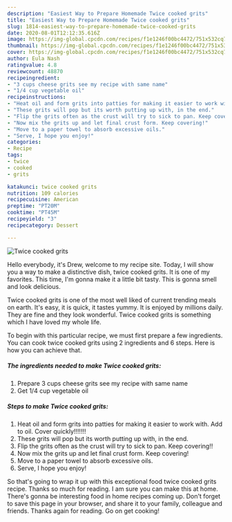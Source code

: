 ```yaml
---
description: "Easiest Way to Prepare Homemade Twice cooked grits"
title: "Easiest Way to Prepare Homemade Twice cooked grits"
slug: 1814-easiest-way-to-prepare-homemade-twice-cooked-grits
date: 2020-08-01T12:12:35.616Z
image: https://img-global.cpcdn.com/recipes/f1e1246f00bc4472/751x532cq70/twice-cooked-grits-recipe-main-photo.jpg
thumbnail: https://img-global.cpcdn.com/recipes/f1e1246f00bc4472/751x532cq70/twice-cooked-grits-recipe-main-photo.jpg
cover: https://img-global.cpcdn.com/recipes/f1e1246f00bc4472/751x532cq70/twice-cooked-grits-recipe-main-photo.jpg
author: Eula Nash
ratingvalue: 4.8
reviewcount: 48870
recipeingredient:
- "3 cups cheese grits see my recipe with same name"
- "1/4 cup vegetable oil"
recipeinstructions:
- "Heat oil and form grits into patties for making it easier to work with. Add to oil. Cover quickly!!!!!!!"
- "These grits will pop but its worth putting up with, in the end."
- "Flip the grits often as the crust will try to sick to pan. Keep covering!!"
- "Now mix the grits up and let final crust form. Keep covering!"
- "Move to a paper towel to absorb excessive oils."
- "Serve, I hope you enjoy!"
categories:
- Recipe
tags:
- twice
- cooked
- grits

katakunci: twice cooked grits 
nutrition: 109 calories
recipecuisine: American
preptime: "PT20M"
cooktime: "PT45M"
recipeyield: "3"
recipecategory: Dessert

---
```



![Twice cooked grits](https://img-global.cpcdn.com/recipes/f1e1246f00bc4472/751x532cq70/twice-cooked-grits-recipe-main-photo.jpg)

Hello everybody, it's Drew, welcome to my recipe site. Today, I will show you a way to make a distinctive dish, twice cooked grits. It is one of my favorites. This time, I'm gonna make it a little bit tasty. This is gonna smell and look delicious.

Twice cooked grits is one of the most well liked of current trending meals on earth. It's easy, it is quick, it tastes yummy. It is enjoyed by millions daily. They are fine and they look wonderful. Twice cooked grits is something which I have loved my whole life.




To begin with this particular recipe, we must first prepare a few ingredients. You can cook twice cooked grits using 2 ingredients and 6 steps. Here is how you can achieve that.

<!--inarticleads1-->

##### The ingredients needed to make Twice cooked grits:

1. Prepare 3 cups cheese grits see my recipe with same name
1. Get 1/4 cup vegetable oil




<!--inarticleads2-->

##### Steps to make Twice cooked grits:

1. Heat oil and form grits into patties for making it easier to work with. Add to oil. Cover quickly!!!!!!!
1. These grits will pop but its worth putting up with, in the end.
1. Flip the grits often as the crust will try to sick to pan. Keep covering!!
1. Now mix the grits up and let final crust form. Keep covering!
1. Move to a paper towel to absorb excessive oils.
1. Serve, I hope you enjoy!




So that's going to wrap it up with this exceptional food twice cooked grits recipe. Thanks so much for reading. I am sure you can make this at home. There's gonna be interesting food in home recipes coming up. Don't forget to save this page in your browser, and share it to your family, colleague and friends. Thanks again for reading. Go on get cooking!
